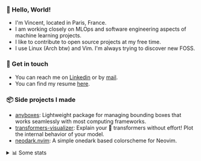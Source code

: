 ### 👋 Hello, World!

- I'm Vincent, located in Paris, France.
- I am working closely on MLOps and software engineering aspects of machine learning projects.
- I like to contribute to open source projects at my free time.
- I use Linux (Arch btw) and Vim. I'm always trying to discover new FOSS.

### 🔗 Get in touch

- You can reach me on [Linkedin](https://www.linkedin.com/in/vincent-duchauffour-3a9641155/) or by [mail](mailto:vincent.duchauffour@proton.me).
- You can find my resume [here](https://raw.githubusercontent.com/VDuchauffour/resume/main/resume.pdf).

### 📦 Side projects I made

- [anyboxes](https://github.com/VDuchauffour/anyboxes): Lightweight package for managing bounding boxes that works seamlessly with most computing frameworks.
- [transformers-visualizer](https://github.com/VDuchauffour/transformers-visualizer): Explain your 🤗 transformers without effort! Plot the internal behavior of your model. 
- [neodark.nvim](https://github.com/VDuchauffour/neodark.nvim): A simple onedark based colorscheme for Neovim.

<details><summary>📊 Some stats</summary>  
  
<p align="center">
  <img alt="VDuchauffour's github stats" src="https://github-readme-stats.vercel.app/api?username=VDuchauffour&include_all_commits=true&show_icons=true&theme=react"/>
  <br />
  <img alt="VDuchauffour's streak stats" src="https://streak-stats.demolab.com?user=VDuchauffour&theme=react"/>
  <br />
  <img alt="VDuchauffour's language stats" src="https://github-readme-stats.vercel.app/api/top-langs/?username=VDuchauffour&count_private=true&include_all_commits=true&show_icons=true&layout=compact&theme=react"/>
  <!--   <br />
  <img alt="VDuchauffour's Wakatime stats" src="https://github-readme-stats.vercel.app/api/wakatime?username=VDuchauffour&theme=react"/> -->
</p>

#### 🧭 Wakatime stats
<!--START_SECTION:waka-->
![Code Time](http://img.shields.io/badge/Code%20Time-984%20hrs%2017%20mins-blue)

![Lines of code](https://img.shields.io/badge/From%20Hello%20World%20I%27ve%20Written-1.3%20million%20lines%20of%20code-blue)

**🐱 My GitHub Data** 

> 📦 978.5 kB Used in GitHub's Storage 
 > 
> 🏆 1,700 Contributions in the Year 2023
 > 
> 🚫 Not Opted to Hire
 > 
> 📜 9 Public Repositories 
 > 
> 🔑 2 Private Repositories 
 > 
**I'm a Night 🦉** 

```text
🌞 Morning                34 commits          █░░░░░░░░░░░░░░░░░░░░░░░░   05.76 % 
🌆 Daytime                192 commits         ████████░░░░░░░░░░░░░░░░░   32.54 % 
🌃 Evening                238 commits         ██████████░░░░░░░░░░░░░░░   40.34 % 
🌙 Night                  126 commits         █████░░░░░░░░░░░░░░░░░░░░   21.36 % 
```
📅 **I'm Most Productive on Wednesday** 

```text
Monday                   106 commits         ████░░░░░░░░░░░░░░░░░░░░░   17.97 % 
Tuesday                  51 commits          ██░░░░░░░░░░░░░░░░░░░░░░░   08.64 % 
Wednesday                149 commits         ██████░░░░░░░░░░░░░░░░░░░   25.25 % 
Thursday                 109 commits         █████░░░░░░░░░░░░░░░░░░░░   18.47 % 
Friday                   60 commits          ███░░░░░░░░░░░░░░░░░░░░░░   10.17 % 
Saturday                 31 commits          █░░░░░░░░░░░░░░░░░░░░░░░░   05.25 % 
Sunday                   84 commits          ████░░░░░░░░░░░░░░░░░░░░░   14.24 % 
```


📊 **This Week I Spent My Time On** 

```text
💬 Programming Languages: 
Python                   37 hrs 58 mins      ███████████████████████░░   91.37 % 
YAML                     59 mins             █░░░░░░░░░░░░░░░░░░░░░░░░   02.39 % 
INI                      48 mins             ░░░░░░░░░░░░░░░░░░░░░░░░░   01.94 % 
TOML                     39 mins             ░░░░░░░░░░░░░░░░░░░░░░░░░   01.58 % 
ActionScript             15 mins             ░░░░░░░░░░░░░░░░░░░░░░░░░   00.62 % 
```


 Last Updated on 23/09/2023 00:33:03 UTC
<!--END_SECTION:waka-->
</details>
